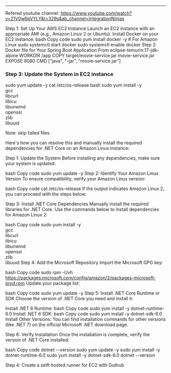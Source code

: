 ---------------------------
Refered youtube channel: https://www.youtube.com/watch?v=21V0w6pVYLY&t=329s&ab_channel=IntegrationNinjas 

Step 1: Set Up Your AWS EC2 Instance
Launch an EC2 instance with an appropriate AMI (e.g., Amazon Linux 2 or Ubuntu).
Install Docker on your EC2 instance:
bash
Copy code
sudo yum install docker -y    # For Amazon Linux
sudo systemctl start docker
sudo systemctl enable docker
Step 2: Docker file for Your Spring Boot Application
	From eclipse-temurin:17-jdk-alpine
	WORKDIR /app
	COPY target/movie-service.jar movie-service.jar
	EXPOSE 8080
	CMD ["java", "-jar", "movie-service.jar"]

### **Step 3: Update the System in EC2 instance**
sudo yum update -y
cat /etc/os-release
bash
sudo yum install -y \
    gcc \
    libcurl \
    libicu \
    libunwind \
    openssl \
    zlib \
    libuuid
	
Note: skip failed files.

Here's how you can resolve this and manually install the required dependencies for .NET Core on an Amazon Linux instance:

Step 1: Update the System
Before installing any dependencies, make sure your system is updated:

bash
Copy code
sudo yum update -y
Step 2: Identify Your Amazon Linux Version
To ensure compatibility, verify your Amazon Linux version:

bash
Copy code
cat /etc/os-release
If the output indicates Amazon Linux 2, you can proceed with the steps below.

Step 3: Install .NET Core Dependencies
Manually install the required libraries for .NET Core. Use the commands below to install dependencies for Amazon Linux 2:

bash
Copy code
sudo yum install -y \
    gcc \
    libcurl \
    libicu \
    libunwind \
    openssl \
    zlib \
    libuuid
Step 4: Add the Microsoft Repository
Import the Microsoft GPG key:

bash
Copy code
sudo rpm -Uvh https://packages.microsoft.com/config/amazon/2/packages-microsoft-prod.rpm
Update your package list:

bash
Copy code
sudo yum update -y
Step 5: Install .NET Core Runtime or SDK
Choose the version of .NET Core you need and install it:

Install .NET 6 Runtime:
bash
Copy code
sudo yum install -y dotnet-runtime-6.0
Install .NET 6 SDK:
bash
Copy code
sudo yum install -y dotnet-sdk-6.0
Install Other Versions:
You can find installation commands for other versions (like .NET 7) on the official Microsoft .NET download page.

Step 6: Verify Installation
Once the installation is complete, verify the version of .NET Core installed:

bash
Copy code
dotnet --version
   sudo yum update -y
sudo yum install -y dotnet-runtime-6.0
sudo yum install -y dotnet-sdk-6.0
dotnet --version

Step 4: Create a selft hosted runner for EC2 with Guthub
